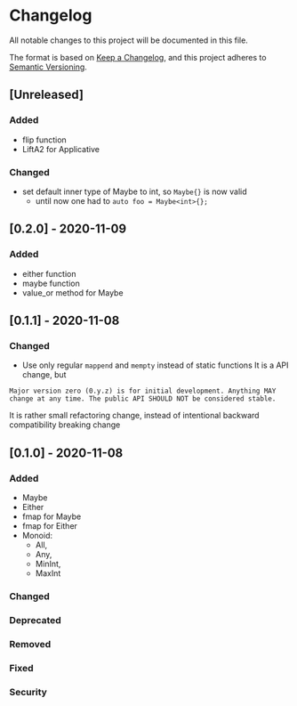 # Changelog
All notable changes to this project will be documented in this file.

The format is based on [Keep a Changelog](https://keepachangelog.com/en/1.0.0/),
and this project adheres to [Semantic Versioning](https://semver.org/spec/v2.0.0.html).

## [Unreleased]
### Added
 - flip function
 - LiftA2 for Applicative

### Changed
 - set default inner type of Maybe to int, so `Maybe{}` is now valid
   - until now one had to `auto foo = Maybe<int>{};`

## [0.2.0] - 2020-11-09
### Added
 - either function
 - maybe function
 - value_or method for Maybe

## [0.1.1] - 2020-11-08

### Changed
- Use only regular `mappend` and `mempty` instead of static functions
  It is a API change, but

```
Major version zero (0.y.z) is for initial development. Anything MAY change at any time. The public API SHOULD NOT be considered stable.
```
It is rather small refactoring change, instead of intentional backward compatibility breaking change

## [0.1.0] - 2020-11-08
### Added
- Maybe
- Either
- fmap for Maybe
- fmap for Either
- Monoid: 
  - All, 
  - Any, 
  - MinInt, 
  - MaxInt

### Changed

### Deprecated

### Removed

### Fixed

### Security
